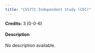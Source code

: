 ```yaml
---
title: "CVS771 Independent Study (CEC)"
---
```

**Credits:** 3 (0-0-6)

#### Description
No description available.